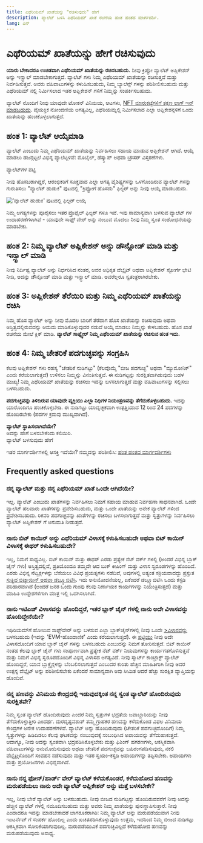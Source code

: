 ```yaml
---
title: ಎಥೆರಿಯಮ್ ಖಾತೆಯನ್ನು "ರಚಿಸುವುದು" ಹೇಗೆ
description: ವ್ಯಾಲೆಟ್ ಬಳಸಿ ಎಥೆರಿಯಮ್ ಖಾತೆ ರಚನೆಯ ಹಂತ ಹಂತದ ಮಾರ್ಗದರ್ಶಿ.
lang: ಎನ್
---
```


# ಎಥೆರಿಯಮ್ ಖಾತೆಯನ್ನು ಹೇಗೆ ರಚಿಸುವುದು

**ಯಾರು ಬೇಕಾದರೂ ಉಚಿತವಾಗಿ ಎಥೆರಿಯಮ್ ಖಾತೆಯನ್ನು ರಚಿಸಬಹುದು.** ನೀವು ಕ್ರಿಪ್ಟೋ ವ್ಯಾಲೆಟ್ ಅಪ್ಲಿಕೇಶನ್ ಅನ್ನು ಇನ್ಸ್ಟಾಲ್ ಮಾಡಬೇಕಾಗುತ್ತದೆ. ವ್ಯಾಲೆಟ್ ಗಳು ನಿಮ್ಮ ಎಥೆರಿಯಮ್ ಖಾತೆಯನ್ನು ರಚಿಸುತ್ತವೆ ಮತ್ತು ನಿರ್ವಹಿಸುತ್ತವೆ. ಅವರು ವಹಿವಾಟುಗಳನ್ನು ಕಳುಹಿಸಬಹುದು, ನಿಮ್ಮ ಬ್ಯಾಲೆನ್ಸ್ ಗಳನ್ನು ಪರಿಶೀಲಿಸಬಹುದು ಮತ್ತು ಎಥೆರಿಯಮ್ ನಲ್ಲಿ ನಿರ್ಮಿಸಲಾದ ಇತರ ಅಪ್ಲಿಕೇಶನ್ ಗಳಿಗೆ ನಿಮ್ಮನ್ನು ಸಂಪರ್ಕಿಸಬಹುದು.

ವ್ಯಾಲೆಟ್ ನೊಂದಿಗೆ ನೀವು ಯಾವುದೇ ಟೋಕನ್ ವಿನಿಮಯ, ಆಟಗಳು, [NFT ಮಾರುಕಟ್ಟೆಗಳಿಗೆ ತಕ್ಷಣ ಲಾಗ್ ಇನ್ ಮಾಡಬಹುದು](/glossary/#nft). ವೈಯಕ್ತಿಕ ನೋಂದಣಿಯ ಅಗತ್ಯವಿಲ್ಲ, ಎಥೆರಿಯಮ್ನಲ್ಲಿ ನಿರ್ಮಿಸಲಾದ ಎಲ್ಲಾ ಅಪ್ಲಿಕೇಶನ್ಗಳಿಗೆ ಒಂದು ಖಾತೆಯನ್ನು ಹಂಚಿಕೊಳ್ಳಲಾಗುತ್ತದೆ.

## ಹಂತ 1: ವ್ಯಾಲೆಟ್ ಆಯ್ಕೆಮಾಡಿ

ವ್ಯಾಲೆಟ್ ಎಂಬುದು ನಿಮ್ಮ ಎಥೆರಿಯಮ್ ಖಾತೆಯನ್ನು ನಿರ್ವಹಿಸಲು ಸಹಾಯ ಮಾಡುವ ಅಪ್ಲಿಕೇಶನ್ ಆಗಿದೆ. ಆಯ್ಕೆ ಮಾಡಲು ಡಜನ್ಗಟ್ಟಲೆ ವಿಭಿನ್ನ ವ್ಯಾಲೆಟ್ಗಳಿವೆ: ಮೊಬೈಲ್, ಡೆಸ್ಕ್ಟಾಪ್ ಅಥವಾ ಬ್ರೌಸರ್ ವಿಸ್ತರಣೆಗಳು.


<ButtonLink href="/wallets/find-wallet/">
  ವ್ಯಾಲೆಟ್‌ಗಳ ಪಟ್ಟಿ
</ButtonLink>

ನೀವು ಹೊಸಬರಾಗಿದ್ದರೆ, ಆರಂಭಿಕರಿಗೆ ಸೂಕ್ತವಾದ ಎಲ್ಲಾ ಅಗತ್ಯ ವೈಶಿಷ್ಟ್ಯಗಳನ್ನು ಒಳಗೊಂಡಿರುವ ವ್ಯಾಲೆಟ್ ಗಳನ್ನು ಗುರುತಿಸಲು "ವ್ಯಾಲೆಟ್ ಹುಡುಕಿ" ಪುಟದಲ್ಲಿ "ಕ್ರಿಪ್ಟೋಗೆ ಹೊಸದು" ಫಿಲ್ಟರ್ ಅನ್ನು ನೀವು ಆಯ್ಕೆ ಮಾಡಬಹುದು.

!['ವ್ಯಾಲೆಟ್ ಹುಡುಕಿ' ಪುಟದಲ್ಲಿ ಫಿಲ್ಟರ್ ಆಯ್ಕೆ](./wallet-box.png)

ನಿಮ್ಮ ಅಗತ್ಯಗಳನ್ನು ಪೂರೈಸಲು ಇತರ ಪ್ರೊಫೈಲ್ ಫಿಲ್ಟರ್ ಗಳೂ ಇವೆ. ಇವು ಸಾಮಾನ್ಯವಾಗಿ ಬಳಸುವ ವ್ಯಾಲೆಟ್ ಗಳ ಉದಾಹರಣೆಗಳಾಗಿವೆ - ಯಾವುದೇ ಸಾಫ್ಟ್ ವೇರ್ ಅನ್ನು ನಂಬುವ ಮೊದಲು ನೀವು ನಿಮ್ಮ ಸ್ವಂತ ಸಂಶೋಧನೆಯನ್ನು ಮಾಡಬೇಕು.

## ಹಂತ 2: ನಿಮ್ಮ ವ್ಯಾಲೆಟ್ ಅಪ್ಲಿಕೇಶನ್ ಅನ್ನು ಡೌನ್ಲೋಡ್ ಮಾಡಿ ಮತ್ತು ಇನ್ಸ್ಟಾಲ್ ಮಾಡಿ

ನೀವು ನಿರ್ದಿಷ್ಟ ವ್ಯಾಲೆಟ್ ಅನ್ನು ನಿರ್ಧರಿಸಿದ ನಂತರ, ಅವರ ಅಧಿಕೃತ ವೆಬ್ಸೈಟ್ ಅಥವಾ ಅಪ್ಲಿಕೇಶನ್ ಸ್ಟೋರ್ಗೆ ಭೇಟಿ ನೀಡಿ, ಅದನ್ನು ಡೌನ್ಲೋಡ್ ಮಾಡಿ ಮತ್ತು ಇನ್ಸ್ಟಾಲ್ ಮಾಡಿ. ಅವರೆಲ್ಲರೂ ಸ್ವತಂತ್ರರಾಗಿರಬೇಕು.

## ಹಂತ 3: ಅಪ್ಲಿಕೇಶನ್ ತೆರೆಯಿರಿ ಮತ್ತು ನಿಮ್ಮ ಎಥೆರಿಯಮ್ ಖಾತೆಯನ್ನು ರಚಿಸಿ

ನಿಮ್ಮ ಹೊಸ ವ್ಯಾಲೆಟ್ ಅನ್ನು ನೀವು ಮೊದಲ ಬಾರಿಗೆ ತೆರೆದಾಗ ಹೊಸ ಖಾತೆಯನ್ನು ರಚಿಸುವುದು ಅಥವಾ ಅಸ್ತಿತ್ವದಲ್ಲಿರುವದನ್ನು ಆಮದು ಮಾಡಿಕೊಳ್ಳುವುದರ ನಡುವೆ ಆಯ್ಕೆ ಮಾಡಲು ನಿಮ್ಮನ್ನು ಕೇಳಬಹುದು. ಹೊಸ ಖಾತೆ ರಚನೆಯ ಮೇಲೆ ಕ್ಲಿಕ್ ಮಾಡಿ. **ವ್ಯಾಲೆಟ್ ಸಾಫ್ಟ್ವೇರ್ ನಿಮ್ಮ ಎಥೆರಿಯಮ್ ಖಾತೆಯನ್ನು ರಚಿಸುವ ಹಂತ ಇದು.**

## ಹಂತ 4: ನಿಮ್ಮ ಚೇತರಿಕೆ ಪದಗುಚ್ಛವನ್ನು ಸಂಗ್ರಹಿಸಿ

ಕೆಲವು ಅಪ್ಲಿಕೇಶನ್ ಗಳು ರಹಸ್ಯ "ಚೇತರಿಕೆ ನುಡಿಗಟ್ಟು" (ಕೆಲವೊಮ್ಮೆ "ಬೀಜ ಪದಗುಚ್ಛ" ಅಥವಾ "ಮ್ಯುಮೋನಿಕ್" ಎಂದು ಕರೆಯಲಾಗುತ್ತದೆ) ಉಳಿಸಲು ನಿಮ್ಮನ್ನು ವಿನಂತಿಸುತ್ತವೆ. ಈ ನುಡಿಗಟ್ಟನ್ನು ಸುರಕ್ಷಿತವಾಗಿಡುವುದು ಬಹಳ ಮುಖ್ಯ! ನಿಮ್ಮ ಎಥೆರಿಯಮ್ ಖಾತೆಯನ್ನು ರಚಿಸಲು ಇದನ್ನು ಬಳಸಲಾಗುತ್ತದೆ ಮತ್ತು ವಹಿವಾಟುಗಳನ್ನು ಸಲ್ಲಿಸಲು ಬಳಸಬಹುದು.

**ಪದಗುಚ್ಛವನ್ನು ತಿಳಿದಿರುವ ಯಾವುದೇ ವ್ಯಕ್ತಿಯು ಎಲ್ಲಾ ನಿಧಿಗಳ ನಿಯಂತ್ರಣವನ್ನು ತೆಗೆದುಕೊಳ್ಳಬಹುದು.** ಇದನ್ನು ಯಾರೊಂದಿಗೂ ಹಂಚಿಕೊಳ್ಳಬೇಡಿ. ಈ ನುಡಿಗಟ್ಟು ಯಾದೃಚ್ಛಿಕವಾಗಿ ಉತ್ಪತ್ತಿಯಾದ 12 ರಿಂದ 24 ಪದಗಳನ್ನು ಹೊಂದಿರಬೇಕು (ಪದಗಳ ಕ್ರಮವು ಮುಖ್ಯವಾಗಿದೆ).

<div>
<Alert variant="update">
<AlertEmoji text=":eyes:"/>
<AlertContent className="flex-row justify-between items-center">
  <div><b>ವ್ಯಾಲೆಟ್ ಸ್ಥಾಪಿಸಲಾಗಿದೆಯೇ?</b><br/>ಅದನ್ನು ಹೇಗೆ ಬಳಸಬೇಕೆಂದು ಕಲಿಯಿರಿ.</div>
  <ButtonLink href="/guides/how-to-use-a-wallet">
    ವ್ಯಾಲೆಟ್ ಬಳಸುವುದು ಹೇಗೆ
  </ButtonLink>
</AlertContent>
</Alert>
</div>

ಇತರ ಮಾರ್ಗದರ್ಶಿಗಳಲ್ಲಿ ಆಸಕ್ತಿ ಇದೆಯೇ? ನಮ್ಮದನ್ನು ಪರಿಶೀಲಿಸಿ: [ಹಂತ ಹಂತದ ಮಾರ್ಗದರ್ಶಿಗಳು](/guides/)

## Frequently asked questions

### ನನ್ನ ವ್ಯಾಲೆಟ್ ಮತ್ತು ನನ್ನ ಎಥೆರಿಯಮ್ ಖಾತೆ ಒಂದೇ ಆಗಿದೆಯೇ?

ಇಲ್ಲ. ವ್ಯಾಲೆಟ್ ಎಂಬುದು ಖಾತೆಗಳನ್ನು ನಿರ್ವಹಿಸಲು ನಿಮಗೆ ಸಹಾಯ ಮಾಡುವ ನಿರ್ವಹಣಾ ಸಾಧನವಾಗಿದೆ. ಒಂದೇ ವ್ಯಾಲೆಟ್ ಹಲವಾರು ಖಾತೆಗಳನ್ನು ಪ್ರವೇಶಿಸಬಹುದು, ಮತ್ತು ಒಂದೇ ಖಾತೆಯನ್ನು ಅನೇಕ ವ್ಯಾಲೆಟ್ ಗಳಿಂದ ಪ್ರವೇಶಿಸಬಹುದು. ರಿಕವರಿ ಪದಗುಚ್ಛವನ್ನು ಖಾತೆಗಳನ್ನು ರಚಿಸಲು ಬಳಸಲಾಗುತ್ತದೆ ಮತ್ತು ಸ್ವತ್ತುಗಳನ್ನು ನಿರ್ವಹಿಸಲು ವ್ಯಾಲೆಟ್ ಅಪ್ಲಿಕೇಶನ್ ಗೆ ಅನುಮತಿ ನೀಡುತ್ತದೆ.

### ನಾನು ಬಿಟ್ ಕಾಯಿನ್ ಅನ್ನು ಎಥೆರಿಯಮ್ ವಿಳಾಸಕ್ಕೆ ಕಳುಹಿಸಬಹುದೇ ಅಥವಾ ಬಿಟ್ ಕಾಯಿನ್ ವಿಳಾಸಕ್ಕೆ ಈಥರ್ ಕಳುಹಿಸಬಹುದೇ?

ಇಲ್ಲ, ನಿಮಗೆ ಸಾಧ್ಯವಿಲ್ಲ. ಬಿಟ್ ಕಾಯಿನ್ ಮತ್ತು ಈಥರ್ ಎರಡು ಪ್ರತ್ಯೇಕ ನೆಟ್ ವರ್ಕ್ ಗಳಲ್ಲಿ (ಅಂದರೆ ವಿಭಿನ್ನ ಬ್ಲಾಕ್ ಚೈನ್ ಗಳು) ಅಸ್ತಿತ್ವದಲ್ಲಿವೆ, ಪ್ರತಿಯೊಂದೂ ತಮ್ಮದೇ ಆದ ಬುಕ್ ಕೀಪಿಂಗ್ ಮತ್ತು ವಿಳಾಸ ಸ್ವರೂಪಗಳನ್ನು ಹೊಂದಿವೆ. ಎರಡು ವಿಭಿನ್ನ ನೆಟ್ವರ್ಕ್ಗಳನ್ನು ಬೆಸೆಯಲು ವಿವಿಧ ಪ್ರಯತ್ನಗಳು ನಡೆದಿವೆ, ಅವುಗಳಲ್ಲಿ ಅತ್ಯಂತ ಸಕ್ರಿಯವಾದದ್ದು ಪ್ರಸ್ತುತ [ಸುತ್ತಿದ ಬಿಟ್ಕಾಯಿನ್ ಅಥವಾ ಡಬ್ಲ್ಯೂಬಿಟಿಸಿ](https://www.bitcoin.com/get-started/what-is-wbtc/). ಇದು ಅನುಮೋದನೆಯಲ್ಲ, ಏಕೆಂದರೆ ಡಬ್ಲ್ಯೂಬಿಟಿಸಿ ಒಂದು ಕಸ್ಟಡಿ ಪರಿಹಾರವಾಗಿದೆ (ಅಂದರೆ ಜನರ ಒಂದು ಗುಂಪು ಕೆಲವು ನಿರ್ಣಾಯಕ ಕಾರ್ಯಗಳನ್ನು ನಿಯಂತ್ರಿಸುತ್ತದೆ) ಮತ್ತು ಮಾಹಿತಿ ಉದ್ದೇಶಗಳಿಗಾಗಿ ಮಾತ್ರ ಇಲ್ಲಿ ಒದಗಿಸಲಾಗಿದೆ.

### ನಾನು ಇಟಿಎಚ್ ವಿಳಾಸವನ್ನು ಹೊಂದಿದ್ದರೆ, ಇತರ ಬ್ಲಾಕ್ ಚೈನ್ ಗಳಲ್ಲಿ ನಾನು ಅದೇ ವಿಳಾಸವನ್ನು ಹೊಂದಿದ್ದೇನೆಯೇ?

ಇಥಿರಿಯಮ್‌ಗೆ ಹೋಲುವ ಸಾಫ್ಟ್‌ವೇರ್ ಅನ್ನು ಬಳಸುವ ಎಲ್ಲಾ ಬ್ಲಾಕ್‌ಚೈನ್‌ಗಳಲ್ಲಿ ನೀವು ಒಂದೇ [>ವಿಳಾಸವನ್ನು](/glossary/#address) ಬಳಸಬಹುದು (ಇದನ್ನು 'EVM-ಹೊಂದಾಣಿಕೆ' ಎಂದು ಕರೆಯಲಾಗುತ್ತದೆ). ಈ [ಪಟ್ಟಿಯು](https://chainlist.org/) ನೀವು ಅದೇ ವಿಳಾಸದೊಂದಿಗೆ ಯಾವ ಬ್ಲಾಕ್ ಚೈನ್ ಗಳನ್ನು ಬಳಸಬಹುದು ಎಂಬುದನ್ನು ನಿಮಗೆ ತೋರಿಸುತ್ತದೆ. ಬಿಟ್ ಕಾಯಿನ್ ನಂತಹ ಕೆಲವು ಬ್ಲಾಕ್ ಚೈನ್ ಗಳು ಸಂಪೂರ್ಣವಾಗಿ ಪ್ರತ್ಯೇಕ ನೆಟ್ ವರ್ಕ್ ನಿಯಮಗಳನ್ನು ಕಾರ್ಯಗತಗೊಳಿಸುತ್ತವೆ ಮತ್ತು ನಿಮಗೆ ವಿಭಿನ್ನ ಸ್ವರೂಪದೊಂದಿಗೆ ವಿಭಿನ್ನ ವಿಳಾಸದ ಅಗತ್ಯವಿದೆ. ನೀವು ಸ್ಮಾರ್ಟ್ ಕಾಂಟ್ರಾಕ್ಟ್ ವ್ಯಾಲೆಟ್ ಹೊಂದಿದ್ದರೆ, ಯಾವ ಬ್ಲಾಕ್ಚೈನ್ಗಳನ್ನು ಬೆಂಬಲಿಸಲಾಗುತ್ತದೆ ಎಂಬುದರ ಕುರಿತು ಹೆಚ್ಚಿನ ಮಾಹಿತಿಗಾಗಿ ನೀವು ಅದರ ಉತ್ಪನ್ನ ವೆಬ್ಸೈಟ್ ಅನ್ನು ಪರಿಶೀಲಿಸಬೇಕು ಏಕೆಂದರೆ ಸಾಮಾನ್ಯವಾಗಿ ಅವು ಸೀಮಿತ ಆದರೆ ಹೆಚ್ಚು ಸುರಕ್ಷಿತ ವ್ಯಾಪ್ತಿಯನ್ನು ಹೊಂದಿವೆ.

### ನನ್ನ ಹಣವನ್ನು ವಿನಿಮಯ ಕೇಂದ್ರದಲ್ಲಿ ಇಡುವುದಕ್ಕಿಂತ ನನ್ನ ಸ್ವಂತ ವ್ಯಾಲೆಟ್ ಹೊಂದಿರುವುದು ಸುರಕ್ಷಿತವೇ?

ನಿಮ್ಮ ಸ್ವಂತ ವ್ಯಾಲೆಟ್ ಹೊಂದಿರುವುದು ಎಂದರೆ ನಿಮ್ಮ ಸ್ವತ್ತುಗಳ ಭದ್ರತೆಯ ಜವಾಬ್ದಾರಿಯನ್ನು ನೀವು ತೆಗೆದುಕೊಳ್ಳುತ್ತೀರಿ ಎಂದರ್ಥ. ದುರದೃಷ್ಟವಶಾತ್ ತಮ್ಮ ಗ್ರಾಹಕರ ಹಣವನ್ನು ಕಳೆದುಕೊಂಡ ವಿಫಲ ವಿನಿಮಯ ಕೇಂದ್ರಗಳ ಅನೇಕ ಉದಾಹರಣೆಗಳಿವೆ. ವ್ಯಾಲೆಟ್ ಅನ್ನು ಹೊಂದಿರುವುದು (ಚೇತರಿಕೆ ಪದಗುಚ್ಛದೊಂದಿಗೆ) ನಿಮ್ಮ ಸ್ವತ್ತುಗಳನ್ನು ಹಿಡಿದಿಡಲು ಕೆಲವು ಘಟಕವನ್ನು ನಂಬುವುದಕ್ಕೆ ಸಂಬಂಧಿಸಿದ ಅಪಾಯವನ್ನು ತೆಗೆದುಹಾಕುತ್ತದೆ. ಆದಾಗ್ಯೂ, ನೀವು ಅದನ್ನು ಸ್ವಂತವಾಗಿ ಭದ್ರಪಡಿಸಿಕೊಳ್ಳಬೇಕು ಮತ್ತು ಫಿಶಿಂಗ್ ಹಗರಣಗಳು, ಆಕಸ್ಮಿಕವಾಗಿ ವಹಿವಾಟುಗಳನ್ನು ಅನುಮೋದಿಸುವುದು ಅಥವಾ ಚೇತರಿಕೆ ಪದಗುಚ್ಛವನ್ನು ಬಹಿರಂಗಪಡಿಸುವುದು, ನಕಲಿ ವೆಬ್ಸೈಟ್ಗಳೊಂದಿಗೆ ಸಂವಹನ ನಡೆಸುವುದು ಮತ್ತು ಇತರ ಸ್ವಯಂ-ಕಸ್ಟಡಿ ಅಪಾಯಗಳನ್ನು ತಪ್ಪಿಸಬೇಕು. ಅಪಾಯಗಳು ಮತ್ತು ಪ್ರಯೋಜನಗಳು ವಿಭಿನ್ನವಾಗಿವೆ.

### ನಾನು ನನ್ನ ಫೋನ್/ಹಾರ್ಡ್ ವೇರ್ ವ್ಯಾಲೆಟ್ ಕಳೆದುಕೊಂಡರೆ, ಕಳೆದುಹೋದ ಹಣವನ್ನು ಮರುಪಡೆಯಲು ನಾನು ಅದೇ ವ್ಯಾಲೆಟ್ ಅಪ್ಲಿಕೇಶನ್ ಅನ್ನು ಮತ್ತೆ ಬಳಸಬೇಕೇ?

ಇಲ್ಲ, ನೀವು ಬೇರೆ ವ್ಯಾಲೆಟ್ ಅನ್ನು ಬಳಸಬಹುದು. ನೀವು ಬೀಜದ ನುಡಿಗಟ್ಟನ್ನು ಹೊಂದಿರುವವರೆಗೆ ನೀವು ಅದನ್ನು ಹೆಚ್ಚಿನ ವ್ಯಾಲೆಟ್ ಗಳಲ್ಲಿ ನಮೂದಿಸಬಹುದು ಮತ್ತು ಅವರು ನಿಮ್ಮ ಖಾತೆಯನ್ನು ಪುನಃಸ್ಥಾಪಿಸುತ್ತಾರೆ. ನೀವು ಎಂದಾದರೂ ಇದನ್ನು ಮಾಡಬೇಕಾದರೆ ಜಾಗರೂಕರಾಗಿರಿ: ನಿಮ್ಮ ವ್ಯಾಲೆಟ್ ಅನ್ನು ಮರುಪಡೆಯುವಾಗ ನೀವು ಇಂಟರ್ನೆಟ್ ಗೆ ಸಂಪರ್ಕ ಹೊಂದಿಲ್ಲ ಎಂದು ಖಚಿತಪಡಿಸಿಕೊಳ್ಳುವುದು ಉತ್ತಮ, ಇದರಿಂದ ನಿಮ್ಮ ಬೀಜದ ನುಡಿಗಟ್ಟು ಆಕಸ್ಮಿಕವಾಗಿ ಸೋರಿಕೆಯಾಗುವುದಿಲ್ಲ. ಮರುಪಡೆಯುವಿಕೆ ಪದಗುಚ್ಛವಿಲ್ಲದೆ ಕಳೆದುಹೋದ ಹಣವನ್ನು ಮರುಪಡೆಯುವುದು ಅಸಾಧ್ಯ.
